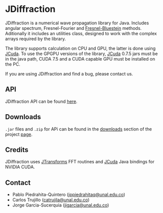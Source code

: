 # JDiffraction
JDiffraction is a numerical wave propagation library for Java. Includes angular spectrum, Fresnel-Fourier and [Fresnel-Bluestein](http://dx.doi.org/10.1364/AO.49.006430) methods. Aditionally it includes an utilities class, designed to work with the complex arrays required by the library.

The library supports calculation on CPU and GPU, the latter is done using [JCuda](http://www.jcuda.org/). To use the GPGPU versions of the library, [JCuda](http://www.jcuda.org/) 0.7.5 jars must be in the java path, CUDA 7.5 and a CUDA capable GPU must be installed on the PC.

If you are using JDiffraction and find a bug, please contact us.

## API
JDiffraction API can be found [here](http://unal-optodigital.github.io/JDiffraction/javadoc/index.html).

## Downloads
`.jar` files and `.zip` for APi can be found in the [downloads](http://unal-optodigital.github.io/JDiffraction/#downloads) section of the project [page](http://unal-optodigital.github.io/JDiffraction/).

## Credits
JDiffraction uses [JTransforms](https://sites.google.com/site/piotrwendykier/software/jtransforms) FFT routines and [JCuda](http://www.jcuda.org/) Java bindings for NVIDIA CUDA.

## Contact

- Pablo Piedrahita-Quintero ([jppiedrahitaq@unal.edu.co](mailto:jppiedrahitaq@unal.edu.co))
- Carlos Trujillo ([catrujila@unal.edu.co](mailto:catrujila@unal.edu.co))
- Jorge Garcia-Sucerquia ([jigarcia@unal.edu.co](mailto:jigarcia@unal.edu.co))


